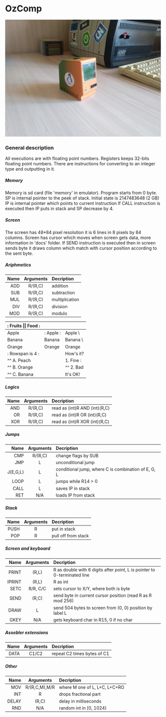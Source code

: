 OzComp
======

![title](ComputerCase/pic.jpg)



### General description

All executions are with floating point numbers.
Registers keeps 32-bits floating point numbers.
There are instructions for converting to an integer type and outputting in it.


##### Memory

Memory is sd card (file 'memory' in emulator).
Program starts from 0 byte.
SP is internal pointer to the peek of stack. Initial state is 2147483648 (2 GB)
IP is internal pointer which points to current instruction
If CALL instruction is executed then IP puts in stack and SP decrease by 4.


##### Screen

The screen has 48*84 pixel resolution it is 6 lines in 8 pixels by 84 columns.
Screen has cursor which moves when screen gets data, more information in 'docs' folder.
If SEND instruction is executed then in screen sends byte it draws column which
match with cursor position according to the sent byte.


##### Ariphmetics
|Name 	| Arguments |	Decription
|-:|:-:|:-
ADD 	| R/(R,C)	| 	addition
SUB 	| R/(R,C)	| 	subtraction
MUL 	| R/(R,C)	| 	multiplication
DIV 	| R/(R,C)	| 	division
MOD 	| R/(R,C)	| 	modulo


| :        Fruits \|\| Food       : |||
| :--------- | :-------- | :--------  |
| Apple      | : Apple : | Apple      \
| Banana     |   Banana  | Banana     \
| Orange     |   Orange  | Orange     |
| :   Rowspan is 4    : || How's it?  |
|^^    A. Peach         ||   1. Fine :|
|^^    B. Orange        ||^^ 2. Bad   |
|^^    C. Banana        ||  It's OK!  |


##### Logics

|Name 	| Arguments |	Decription
|-:|:-:|:-
AND 	| R/(R,C)	|	read as (int)R AND (int)(R,C)
OR  	| R/(R,C)	|	read as (int)R OR (int)(R,C)
XOR 	| R/(R,C)	|	read as (int)R XOR (int)(R,C)


##### Jumps

|Name 	| Arguments |	Decription
|-:|:-:|:-
CMP		| R/(R,C)	| 	change flags by SUB
JMP		| L			| 	unconditional jump
J{E,G,L}| L			| 	conditional jump, where C is combination of E, G, L
LOOP	| L			| 	jumps while R14 > 0
CALL	| L			| 	saves IP in stack
RET		| N/A		| 	loads IP from stack


##### Stack

|Name 	| Arguments |	Decription
|-:|:-:|:-
PUSH	| R 		|	put in stack
POP		| R			|	pull off from stack


##### Screen and keyboard

|Name 	| Arguments |	Decription
|-:|:-:|:-
PRINT 	| (R,L) 	| 	R as double with 6 digits after point, L is pointer to 0-terminated line
IPRINT	| (R,L) 	| 	R as int
SETC	| R/R, C/C 	| 	sets cursor to X/Y, where both is byte
SEND	| (R,C)		| 	send byte in current cursor position (read R as R mod 256)
DRAW	| L			| 	send 504 bytes to screen from (0, 0) position by label L
GKEY	| N/A		| 	gets keyboard char in R15, 0 if no char


##### Assebler extensions

|Name 	| Arguments |	Decription
|-:|:-:|:-
DATA	| C1/C2 	|	repeat C2 times bytes of C1


##### Other

|Name 	| Arguments 	|	Decription
|-:|:-:|:-
MOV 	| R/(R,C,M),M/R | 	where M one of L, L+C, L+C+RO
INT		| R				|	drops fractional part
DELAY	| (R,C)			|	delay in milliseconds
RND		| N/A			| 	random int in [0, 1024)
